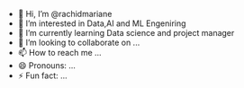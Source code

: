 - 👋 Hi, I’m @rachidmariane
- 👀 I’m interested in Data,AI and ML Engeniring
- 🌱 I’m currently learning Data science and project manager
- 💞️ I’m looking to collaborate on ...
- 📫 How to reach me ...
- 😄 Pronouns: ...
- ⚡ Fun fact: ...

<!---
rachidmariane/rachidmariane is a ✨ special ✨ repository because its `README.md` (this file) appears on your GitHub profile.
You can click the Preview link to take a look at your changes.
--->
